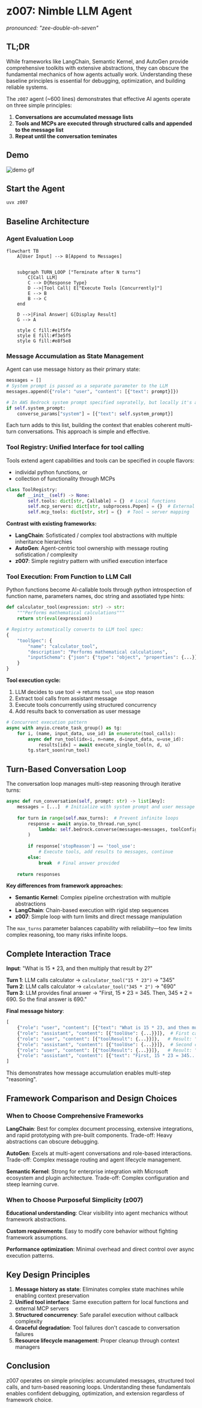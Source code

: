 # z007: Nimble LLM Agent


_pronounced: "zee-double-oh-seven"_ 
## TL;DR

While frameworks like LangChain, Semantic Kernel, and AutoGen provide comprehensive toolkits with extensive abstractions, they can obscure the fundamental mechanics of how agents actually work. Understanding these baseline principles is essential for debugging, optimization, and building reliable systems.

The `z007` agent (~600 lines) demonstrates that effective AI agents operate on three simple principles:

1. **Conversations are accumulated message lists**
2. **Tools and MCPs are executed through structured calls and appended to the message list** 
3. **Repeat until the conversation teminates**

## Demo
![demo gif](./demo.gif "Optional title text")

## Start the Agent
```bash
uvx z007
```

## Baseline Architecture

### Agent Evaluation Loop

```mermaid
flowchart TB
    A[User Input] --> B[Append to Messages]


    subgraph TURN_LOOP ["Terminate after N turns"]
        C[Call LLM]
        C --> D{Response Type}
        D -->|Tool Call| E["Execute Tools [Concurrently]"]
        E --> B
        B --> C
    end
    
    D -->|Final Answer| G[Display Result]
    G --> A
    
    style C fill:#e1f5fe
    style E fill:#f3e5f5
    style G fill:#e8f5e8
```

### Message Accumulation as State Management

Agent can use message history as their primary state:

```python
messages = []
# System prompt is passed as a separate parameter to the LLM
messages.append({"role": "user", "content": [{"text": prompt}]})

# In AWS Bedrock system prompt specified sepratelly, but locally it's a message with different role:
if self.system_prompt:
    converse_params["system"] = [{"text": self.system_prompt}]
```

Each turn adds to this list, building the context that enables coherent multi-turn conversations. This approach is simple and effective.

### Tool Registry: Unified Interface for tool calling

Tools extend agent capabilities and tools can be specified in couple flavors: 
* individal python functions, or
* collection of functionality through MCPs

```python
class ToolRegistry:
    def __init__(self) -> None:
        self.tools: dict[str, Callable] = {}  # Local functions
        self.mcp_servers: dict[str, subprocess.Popen] = {}  # External processes
        self.mcp_tools: dict[str, str] = {}  # Tool → server mapping
```

**Contrast with existing frameworks:**
- **LangChain**: Sofisticated / complex tool abstractions with multiple inheritance hierarchies
- **AutoGen**: Agent-centric tool ownership with message routing sofistication / complexity
- **z007**: Simple registry pattern with unified execution interface

### Tool Execution: From Function to LLM Call

Python functions become AI-callable tools through python introspection of function name, parameters names, doc string and assotiated type hints:

```python
def calculator_tool(expression: str) -> str:
    """Performs mathematical calculations"""
    return str(eval(expression))

# Registry automatically converts to LLM tool spec:
{
    "toolSpec": {
        "name": "calculator_tool",
        "description": "Performs mathematical calculations", 
        "inputSchema": {"json": {"type": "object", "properties": {...}}}
    }
}
```

**Tool execution cycle:**
1. LLM decides to use tool → returns `tool_use` stop reason
2. Extract tool calls from assistant message
3. Execute tools concurrently using structured concurrency
4. Add results back to conversation as user message

```python
# Concurrent execution pattern
async with anyio.create_task_group() as tg:
    for i, (name, input_data, use_id) in enumerate(tool_calls):
        async def run_tool(idx=i, n=name, d=input_data, u=use_id):
            results[idx] = await execute_single_tool(n, d, u)
        tg.start_soon(run_tool)
```

## Turn-Based Conversation Loop

The conversation loop manages multi-step reasoning through iterative turns:

```python
async def run_conversation(self, prompt: str) -> list[Any]:
    messages = [...]  # Initialize with system prompt and user message
    
    for turn in range(self.max_turns):  # Prevent infinite loops
        response = await anyio.to_thread.run_sync(
            lambda: self.bedrock.converse(messages=messages, toolConfig=tool_config)
        )
        
        if response['stopReason'] == 'tool_use':
            # Execute tools, add results to messages, continue
        else:
            break  # Final answer provided
    
    return responses
```

**Key differences from framework approaches:**
- **Semantic Kernel**: Complex pipeline orchestration with multiple abstractions
- **LangChain**: Chain-based execution with rigid step sequences  
- **z007**: Simple loop with turn limits and direct message manipulation

The `max_turns` parameter balances capability with reliability—too few limits complex reasoning, too many risks infinite loops.

## Complete Interaction Trace

**Input**: "What is 15 * 23, and then multiply that result by 2?"

**Turn 1**: LLM calls calculator → `calculator_tool("15 * 23")` → "345"  
**Turn 2**: LLM calls calculator → `calculator_tool("345 * 2")` → "690"  
**Turn 3**: LLM provides final answer → "First, 15 * 23 = 345. Then, 345 * 2 = 690. So the final answer is 690."

**Final message history**:
```python
[
    {"role": "user", "content": [{"text": "What is 15 * 23, and then multiply that result by 2?"}]},
    {"role": "assistant", "content": [{"toolUse": {...}}]},  # First calculation
    {"role": "user", "content": [{"toolResult": {...}}]},   # Result: "345"
    {"role": "assistant", "content": [{"toolUse": {...}}]},  # Second calculation  
    {"role": "user", "content": [{"toolResult": {...}}]},   # Result: "690"
    {"role": "assistant", "content": [{"text": "First, 15 * 23 = 345..."}]}
]
```

This demonstrates how message accumulation enables multi-step "reasoning".

## Framework Comparison and Design Choices

### When to Choose Comprehensive Frameworks

**LangChain**: Best for complex document processing, extensive integrations, and rapid prototyping with pre-built components. Trade-off: Heavy abstractions can obscure debugging.

**AutoGen**: Excels at multi-agent conversations and role-based interactions. Trade-off: Complex message routing and agent lifecycle management.

**Semantic Kernel**: Strong for enterprise integration with Microsoft ecosystem and plugin architecture. Trade-off: Complex configuration and steep learning curve.

### When to Choose Purposeful Simplicity (z007)

**Educational understanding**: Clear visibility into agent mechanics without framework abstractions.

**Custom requirements**: Easy to modify core behavior without fighting framework assumptions.

**Performance optimization**: Minimal overhead and direct control over async execution patterns.

## Key Design Principles

1. **Message history as state**: Eliminates complex state machines while enabling context preservation
2. **Unified tool interface**: Same execution pattern for local functions and external MCP servers  
3. **Structured concurrency**: Safe parallel execution without callback complexity
4. **Graceful degradation**: Tool failures don't cascade to conversation failures
5. **Resource lifecycle management**: Proper cleanup through context managers

## Conclusion

z007 operates on simple principles: accumulated messages, structured tool calls, and turn-based reasoning loops. Understanding these fundamentals enables confident debugging, optimization, and extension regardless of framework choice.
